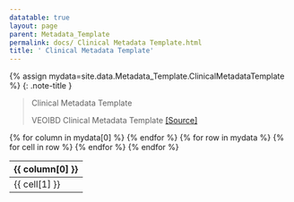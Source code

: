 ```yaml
---
datatable: true
layout: page
parent: Metadata_Template
permalink: docs/ Clinical Metadata Template.html
title: ' Clinical Metadata Template'
---
```


{% assign mydata=site.data.Metadata_Template.ClinicalMetadataTemplate %} 
{: .note-title } 
> Clinical Metadata Template
>
>VEOIBD Clinical Metadata Template [[Source]](https://docs.google.com/document/d/1yN6TlK2VGP-vKvW5E8wucLjKQq769xoz4QW5OjgR29k/edit#heading=h.agzpcnpjw4d9)
<table id="myTable" class="display" style="width:100%">
    <thead>
    {% for column in mydata[0] %}
        <th>{{ column[0] }}</th>
    {% endfor %}
    </thead>
    <tbody>
    {% for row in mydata %}
        <tr>
        {% for cell in row %}
            <td>{{ cell[1] }}</td>
        {% endfor %}
        </tr>
    {% endfor %}
    </tbody>
</table>

<script type="text/javascript">
  var pages = ['rnaIsolationKit', 'ratio260over230', 'DV200', 'RIN', 'libraryPreparationMethod', 'ratio260over280', 'cellViability', 'rnaBatch', 'BulkRNAseqRawFileAnnotations', 'MetadataFileAnnotations', 'BulkRNASeqCountsFileAnnotations', 'metadataType', 'resourceType', 'fileFormat', 'ageAtDiagnosis', 'jewishOrigin', 'Sibling', 'growthDelay', 'autoimmune', 'breastfed', 'breastfeedingDuration', 'immunodeficiencyDiagnosis', 'birthCountry', 'participantRole', 'sex', 'diseaseActivityLocation', 'extraintestinalManifestationsHistory', 'GISurgeries', 'isRC2', 'race', 'GISurgeriesDetails', 'upperDiseaseType', 'localID', 'perianalInvolvement', 'individualID', 'diseaseActivityBehavior', 'siblingType', 'site', 'secondHandSmokeExposure', 'autoimmuneDetails', 'IBDHistory', 'ethnicity', 'GIPhenotype', 'familyID', 'consanguinity', 'Proband', 'numberCells', 'dataType', 'totalReads', 'medianGenes', 'medianUMIs', 'kitNumber', 'readLength', 'analysisThresholds', 'alignmentInformation', 'referenceSet', 'vendor', 'assay', 'readStrandOrigin', 'mappedReads', 'sequencingBatch', 'totalUnmappedReads', 'validBarcodeReads', 'nucleicAcidSource', 'runType', 'sampleStatus', 'analysisType', 'dataSubtype', 'isStranded', 'uniqueGenes', 'platform', 'ratioMitochondria', 'libraryVersion', 'sampleBarcode', 'genomicSex', 'libraryType', 'libraryBatch', 'libraryID', 'rRNARate', 'libraryPrep', 'duplicationRate', 'uniqueID', 'volumeUnit', 'specimenIDSource', 'preservationMethod', 'sampleType', 'cellNumber', 'notes', 'shippingTrackingNumber', 'fundingSource', 'Biopsy', 'collectionDate', 'biopsyInflammationStatus', 'Serum', 'biopsyLocation', 'volume', 'PBMC', 'sampleKey', 'PAX', 'specimenID', 'biopsiesNumber', 'diagnosisCategory', 'shippingVendor', 'sampleTissueType', 'Filename'];
  $('#myTable').DataTable({
    responsive: {
        details: {
            display: $.fn.dataTable.Responsive.display.modal( {
                header: function ( row ) {
                    var data = row.data();
                    return 'Details for '+data[0]+' ';
                }
            } ),
            renderer: $.fn.dataTable.Responsive.renderer.tableAll({
                tableClass: "table"
            })
        }
    },
   "deferRender": true,
   "columnDefs": [
      { 
         targets: 0,
         render : function(data, type, row, meta){
            if(type === 'display' & $.inArray( data, pages) != -1){
               return $('<a>')
                  .attr('href',row[7]+'/'+data)
                  .text(data)
                  .wrap('<div></div>')
                  .parent()
                  .html();} 
             else {
               return data;
            }
         }
      },
      {
        targets: [6,7],
          render : function(data, type, row, meta){
         if(type === 'display' & data != 'Sage Bionetworks'){
            return $('<a>')
               .attr('href', data)
               .text(data)
               .wrap('<div></div>')
               .parent()
               .html();} 
         if(type === 'display' & data == 'Sage Bionetworks'){
             return $('<a>')
                .attr('href', 'https://sagebionetworks.org/')
                .text(data)
                .wrap('<div></div>')
                .parent()
                .html();
         
         } else {
            return data;
         }
      }
   }
   ]
});
</script>